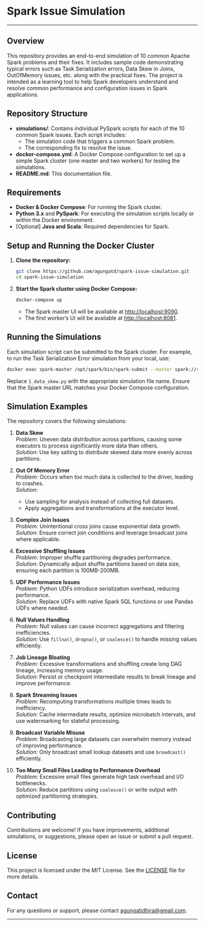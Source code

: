 # Spark Issue Simulation

---

## Overview

This repository provides an end-to-end simulation of 10 common Apache Spark problems and their fixes. It includes sample code demonstrating typical errors such as Task Serialization errors, Data Skew in Joins, OutOfMemory issues, etc. along with the practical fixes. The project is intended as a learning tool to help Spark developers understand and resolve common performance and configuration issues in Spark applications.

## Repository Structure

- **simulations/**: Contains individual PySpark scripts for each of the 10 common Spark issues. Each script includes:
  - The simulation code that triggers a common Spark problem.
  - The corresponding fix to resolve the issue.
- **docker-compose.yml**: A Docker Compose configuration to set up a simple Spark cluster (one master and two workers) for testing the simulations.
- **README.md**: This documentation file.

## Requirements

- **Docker & Docker Compose**: For running the Spark cluster.
- **Python 3.x** and **PySpark**: For executing the simulation scripts locally or within the Docker environment.
- [Optional] **Java and Scala**: Required dependencies for Spark.

## Setup and Running the Docker Cluster

1. **Clone the repository:**
   ```bash
   git clone https://github.com/agungatd/spark-issue-simulation.git
   cd spark-issue-simulation
   ```

2. **Start the Spark cluster using Docker Compose:**
   ```bash
   docker-compose up
   ```
   - The Spark master UI will be available at [http://localhost:9090](http://localhost:9090).
   - The first worker’s UI will be available at [http://localhost:8081](http://localhost:8081).

## Running the Simulations

Each simulation script can be submitted to the Spark cluster. For example, to run the Task Serialization Error simulation from your local, use:
```bash
docker exec spark-master /opt/spark/bin/spark-submit --master spark://spark-master:7077 simulations/1_data_skew.py
```
Replace `1_data_skew.py` with the appropriate simulation file name. Ensure that the Spark master URL matches your Docker Compose configuration.

## Simulation Examples

The repository covers the following simulations:

1. **Data Skew**  
   *Problem:* Uneven data distribution across partitions, causing some executors to process significantly more data than others.  
   *Solution:* Use key salting to distribute skewed data more evenly across partitions.

2. **Out Of Memory Error**  
   *Problem:* Occurs when too much data is collected to the driver, leading to crashes.  
   *Solution:*  
   - Use sampling for analysis instead of collecting full datasets.  
   - Apply aggregations and transformations at the executor level.  

3. **Complex Join Issues**  
   *Problem:* Unintentional cross joins cause exponential data growth.  
   *Solution:* Ensure correct join conditions and leverage broadcast joins where applicable.

4. **Excessive Shuffling Issues**  
   *Problem:* Improper shuffle partitioning degrades performance.  
   *Solution:* Dynamically adjust shuffle partitions based on data size, ensuring each partition is 100MB-200MB.

5. **UDF Performance Issues**  
   *Problem:* Python UDFs introduce serialization overhead, reducing performance.  
   *Solution:* Replace UDFs with native Spark SQL functions or use Pandas UDFs where needed.

6. **Null Values Handling**  
   *Problem:* Null values can cause incorrect aggregations and filtering inefficiencies.  
   *Solution:* Use `fillna()`, `dropna()`, or `coalesce()` to handle missing values efficiently.

7. **Job Lineage Bloating**  
   *Problem:* Excessive transformations and shuffling create long DAG lineage, increasing memory usage.  
   *Solution:* Persist or checkpoint intermediate results to break lineage and improve performance.

8. **Spark Streaming Issues**  
   *Problem:* Recomputing transformations multiple times leads to inefficiency.  
   *Solution:* Cache intermediate results, optimize microbatch intervals, and use watermarking for stateful processing.

9. **Broadcast Variable Misuse**  
   *Problem:* Broadcasting large datasets can overwhelm memory instead of improving performance.  
   *Solution:* Only broadcast small lookup datasets and use `broadcast()` efficiently.

10. **Too Many Small Files Leading to Performance Overhead**  
   *Problem:* Excessive small files generate high task overhead and I/O bottlenecks.  
   *Solution:* Reduce partitions using `coalesce()` or write output with optimized partitioning strategies.

## Contributing

Contributions are welcome! If you have improvements, additional simulations, or suggestions, please open an issue or submit a pull request.

## License

This project is licensed under the MIT License. See the [LICENSE](LICENSE) file for more details.

## Contact

For any questions or support, please contact [agungatidhira@gmail.com](mailto:agungatidhira@gmail.com).

---